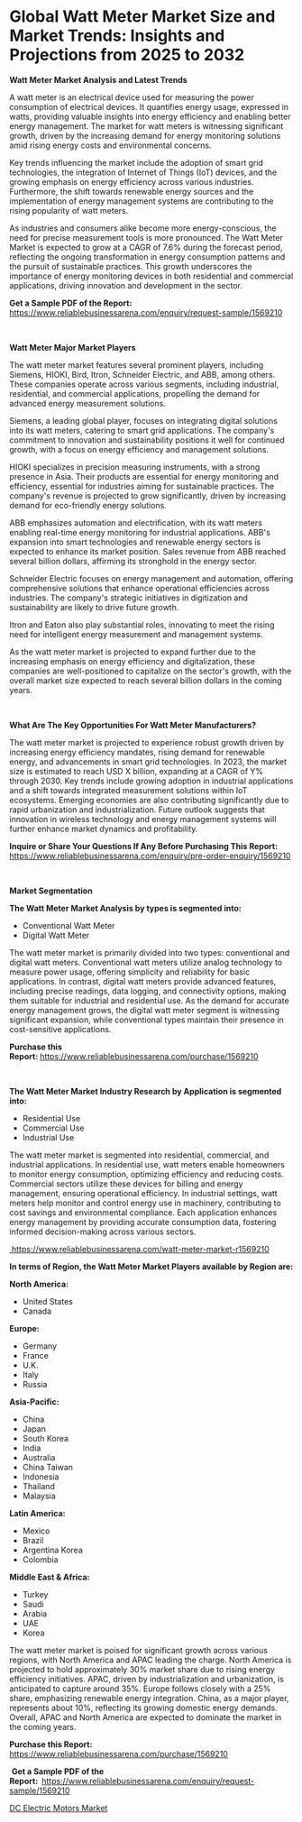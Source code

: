 <p><h1>Global Watt Meter Market Size and Market Trends: Insights and Projections from 2025 to 2032</h1></p><p><strong>Watt Meter Market Analysis and Latest Trends</strong></p>
<p><p>A watt meter is an electrical device used for measuring the power consumption of electrical devices. It quantifies energy usage, expressed in watts, providing valuable insights into energy efficiency and enabling better energy management. The market for watt meters is witnessing significant growth, driven by the increasing demand for energy monitoring solutions amid rising energy costs and environmental concerns. </p><p>Key trends influencing the market include the adoption of smart grid technologies, the integration of Internet of Things (IoT) devices, and the growing emphasis on energy efficiency across various industries. Furthermore, the shift towards renewable energy sources and the implementation of energy management systems are contributing to the rising popularity of watt meters. </p><p>As industries and consumers alike become more energy-conscious, the need for precise measurement tools is more pronounced. The Watt Meter Market is expected to grow at a CAGR of 7.6% during the forecast period, reflecting the ongoing transformation in energy consumption patterns and the pursuit of sustainable practices. This growth underscores the importance of energy monitoring devices in both residential and commercial applications, driving innovation and development in the sector.</p></p>
<p><strong>Get a Sample PDF of the Report:&nbsp;</strong> <a href="https://www.reliablebusinessarena.com/enquiry/request-sample/1569210?utm_campaign=1871&utm_medium=2&utm_source=Github&utm_content=ia&utm_term=09042025&utm_id=watt-meter">https://www.reliablebusinessarena.com/enquiry/request-sample/1569210</a></p>
<p>&nbsp;</p>
<p><strong>Watt Meter Major Market Players</strong></p>
<p><p>The watt meter market features several prominent players, including Siemens, HIOKI, Bird, Itron, Schneider Electric, and ABB, among others. These companies operate across various segments, including industrial, residential, and commercial applications, propelling the demand for advanced energy measurement solutions.</p><p>Siemens, a leading global player, focuses on integrating digital solutions into its watt meters, catering to smart grid applications. The company's commitment to innovation and sustainability positions it well for continued growth, with a focus on energy efficiency and management solutions. </p><p>HIOKI specializes in precision measuring instruments, with a strong presence in Asia. Their products are essential for energy monitoring and efficiency, essential for industries aiming for sustainable practices. The company's revenue is projected to grow significantly, driven by increasing demand for eco-friendly energy solutions.</p><p>ABB emphasizes automation and electrification, with its watt meters enabling real-time energy monitoring for industrial applications. ABB's expansion into smart technologies and renewable energy sectors is expected to enhance its market position. Sales revenue from ABB reached several billion dollars, affirming its stronghold in the energy sector.</p><p>Schneider Electric focuses on energy management and automation, offering comprehensive solutions that enhance operational efficiencies across industries. The company's strategic initiatives in digitization and sustainability are likely to drive future growth.</p><p>Itron and Eaton also play substantial roles, innovating to meet the rising need for intelligent energy measurement and management systems. </p><p>As the watt meter market is projected to expand further due to the increasing emphasis on energy efficiency and digitalization, these companies are well-positioned to capitalize on the sector's growth, with the overall market size expected to reach several billion dollars in the coming years.</p></p>
<p>&nbsp;</p>
<p><strong>What Are The Key Opportunities For Watt Meter Manufacturers?</strong></p>
<p><p>The watt meter market is projected to experience robust growth driven by increasing energy efficiency mandates, rising demand for renewable energy, and advancements in smart grid technologies. In 2023, the market size is estimated to reach USD X billion, expanding at a CAGR of Y% through 2030. Key trends include growing adoption in industrial applications and a shift towards integrated measurement solutions within IoT ecosystems. Emerging economies are also contributing significantly due to rapid urbanization and industrialization. Future outlook suggests that innovation in wireless technology and energy management systems will further enhance market dynamics and profitability.</p></p>
<p><strong>Inquire or Share Your Questions If Any Before Purchasing This Report:</strong> <a href="https://www.reliablebusinessarena.com/enquiry/pre-order-enquiry/1569210?utm_campaign=1871&utm_medium=2&utm_source=Github&utm_content=ia&utm_term=09042025&utm_id=watt-meter">https://www.reliablebusinessarena.com/enquiry/pre-order-enquiry/1569210</a></p>
<p>&nbsp;</p>
<p><strong>Market Segmentation</strong></p>
<p><strong>The Watt Meter Market Analysis by types is segmented into:</strong></p>
<p><ul><li>Conventional Watt Meter</li><li>Digital Watt Meter</li></ul></p>
<p><p>The watt meter market is primarily divided into two types: conventional and digital watt meters. Conventional watt meters utilize analog technology to measure power usage, offering simplicity and reliability for basic applications. In contrast, digital watt meters provide advanced features, including precise readings, data logging, and connectivity options, making them suitable for industrial and residential use. As the demand for accurate energy management grows, the digital watt meter segment is witnessing significant expansion, while conventional types maintain their presence in cost-sensitive applications.</p></p>
<p><strong>Purchase this Report:&nbsp;</strong><a href="https://www.reliablebusinessarena.com/purchase/1569210?utm_campaign=1871&utm_medium=2&utm_source=Github&utm_content=ia&utm_term=09042025&utm_id=watt-meter">https://www.reliablebusinessarena.com/purchase/1569210</a></p>
<p>&nbsp;</p>
<p><strong>The Watt Meter Market Industry Research by Application is segmented into:</strong></p>
<p><ul><li>Residential Use</li><li>Commercial Use</li><li>Industrial Use</li></ul></p>
<p><p>The watt meter market is segmented into residential, commercial, and industrial applications. In residential use, watt meters enable homeowners to monitor energy consumption, optimizing efficiency and reducing costs. Commercial sectors utilize these devices for billing and energy management, ensuring operational efficiency. In industrial settings, watt meters help monitor and control energy use in machinery, contributing to cost savings and environmental compliance. Each application enhances energy management by providing accurate consumption data, fostering informed decision-making across various sectors.</p></p>
<p><a href="https://www.reliablebusinessarena.com/watt-meter-market-r1569210?utm_campaign=1871&utm_medium=2&utm_source=Github&utm_content=ia&utm_term=09042025&utm_id=watt-meter">&nbsp;https://www.reliablebusinessarena.com/watt-meter-market-r1569210</a></p>
<p><strong>In terms of Region, the Watt Meter Market Players available by Region are:</strong></p>
<p>
    <p> <strong> North America: </strong>
        <ul>
            <li>United States</li>
            <li>Canada</li>
        </ul>
        </p> 
    <p> <strong> Europe: </strong>
        <ul>
            <li>Germany</li>
            <li>France</li>
            <li>U.K.</li>
            <li>Italy</li>
            <li>Russia</li>
        </ul>
        </p> 
    <p> <strong> Asia-Pacific: </strong>
        <ul>
            <li>China</li>
            <li>Japan</li>
            <li>South Korea</li>
            <li>India</li>
            <li>Australia</li>
            <li>China Taiwan</li>
            <li>Indonesia</li>
            <li>Thailand</li>
            <li>Malaysia</li>
        </ul>
        </p> 
    <p> <strong> Latin America: </strong>
        <ul>
            <li>Mexico</li>
            <li>Brazil</li>
            <li>Argentina Korea</li>
            <li>Colombia</li>
        </ul>
        </p> 
    <p> <strong> Middle East & Africa: </strong>
        <ul>
            <li>Turkey</li>
            <li>Saudi</li>
            <li>Arabia</li>
            <li>UAE</li>
            <li>Korea</li>
        </ul>
    </p>
    </p>
<p><p>The watt meter market is poised for significant growth across various regions, with North America and APAC leading the charge. North America is projected to hold approximately 30% market share due to rising energy efficiency initiatives. APAC, driven by industrialization and urbanization, is anticipated to capture around 35%. Europe follows closely with a 25% share, emphasizing renewable energy integration. China, as a major player, represents about 10%, reflecting its growing domestic energy demands. Overall, APAC and North America are expected to dominate the market in the coming years.</p></p>
<p><strong>Purchase this Report: </strong><a href="https://www.reliablebusinessarena.com/purchase/1569210?utm_campaign=1871&utm_medium=2&utm_source=Github&utm_content=ia&utm_term=09042025&utm_id=watt-meter">https://www.reliablebusinessarena.com/purchase/1569210</a></p>
<p>&nbsp;<strong>Get a Sample PDF of the Report:&nbsp;&nbsp;</strong><a href="https://www.reliablebusinessarena.com/enquiry/request-sample/1569210?utm_campaign=1871&utm_medium=2&utm_source=Github&utm_content=ia&utm_term=09042025&utm_id=watt-meter">https://www.reliablebusinessarena.com/enquiry/request-sample/1569210</a></p>
<p><strong></strong></p>
<p><p><a href="https://github.com/hatlepigna2s/Market-Research-Report-List-1/blob/main/dc-electric-motors-market.md?utm_campaign=1871&utm_medium=2&utm_source=Github&utm_content=ia&utm_term=09042025&utm_id=watt-meter">DC Electric Motors Market</a></p></p>